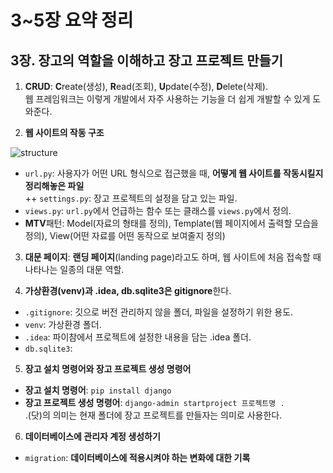 # 3~5장 요약 정리

## 3장. 장고의 역할을 이해하고 장고 프로젝트 만들기

1. **CRUD**: **C**reate(생성), **R**ead(조회), **U**pdate(수정), **D**elete(삭제). <br>
웹 프레임워크는 이렇게 개발에서 자주 사용하는 기능을 더 쉽게 개발할 수 있게 도와준다.

2. **웹 사이트의 작동 구조**

![structure](https://user-images.githubusercontent.com/84573261/126514209-5142c17e-edef-459f-a40b-b7e8a8a0997d.jpg)

- `url.py`: 사용자가 어떤 URL 형식으로 접근했을 때, **어떻게 웹 사이트를 작동시킬지 정리해놓은 파일**<br>
++ `settings.py`: 장고 프로젝트의 설정을 담고 있는 파일.
- `views.py`: `url.py`에서 언급하는 함수 또는 클래스를 `views.py`에서 정의.
- **MTV**패턴: Model(자료의 형태를 정의), Template(웹 페이지에서 출력할 모습을 정의), View(어떤 자료를 어떤 동작으로 보여줄지 정의)

3. **대문 페이지**: **랜딩 페이지**(landing page)라고도 하며, 웹 사이트에 처음 접속할 때 나타나는 일종의 대문 역할.

4. **가상환경(venv)과 .idea, db.sqlite3은 gitignore**한다.

- `.gitignore`: 깃으로 버전 관리하지 않을 폴더, 파일을 설정하기 위한 용도.
- `venv`: 가상환경 폴더.
- `.idea`: 파이참에서 프로젝트에 설정한 내용을 담는 .idea 폴더.
- `db.sqlite3`: 

5. **장고 설치 명령어와 장고 프로젝트 생성 명령어**

- **장고 설치 명령어**:  `pip install django`
- **장고 프로젝트 생성 명령어**: `django-admin startproject 프로젝트명 .` <br>
.(닷)의 의미는 현재 폴더에 장고 프로젝트를 만들자는 의미로 사용한다.

6. **데이터베이스에 관리자 계정 생성하기**

- `migration`: **데이터베이스에 적용시켜야 하는 변화에 대한 기록**
